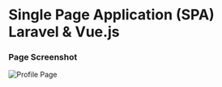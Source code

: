 # Single Page Application (SPA) Laravel & Vue.js

### Page Screenshot
![Profile Page](https://user-images.githubusercontent.com/45310176/72203353-052f9f80-3495-11ea-9c2e-c46107c97325.jpg)
